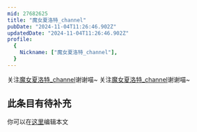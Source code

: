```yaml
---
mid: 27682625
title: "魔女夏洛特_channel"
pubDate: "2024-11-04T11:26:46.902Z"
updatedDate: "2024-11-04T11:26:46.902Z"
profile:
  {
    Nickname: ["魔女夏洛特_channel"],
  }
---
```


关注[魔女夏洛特_channel](https://space.bilibili.com/27682625)谢谢喵~ 关注[魔女夏洛特_channel](https://space.bilibili.com/27682625)谢谢喵~

## 此条目有待补充
你可以在[这里](https://github.com/Yuhanawa/VTuber.ICU/edit/master/src/content/v/魔女夏洛特_channel/index.md)编辑本文

